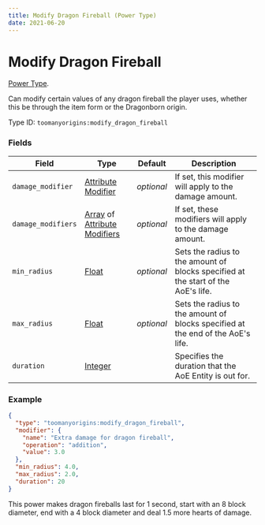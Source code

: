 ```yaml
---
title: Modify Dragon Fireball (Power Type)
date: 2021-06-20
---
```


# Modify Dragon Fireball

[Power Type](../power_types.md).

Can modify certain values of any dragon fireball the player uses, whether this be through the item form or the Dragonborn origin.

Type ID: `toomanyorigins:modify_dragon_fireball`

### Fields

Field  | Type | Default | Description
-------|------|---------|-------------
`damage_modifier` | [Attribute Modifier](https://origins.readthedocs.io/en/latest/types/data_types/attribute_modifier/) | *optional* | If set, this modifier will apply to the damage amount.
`damage_modifiers` | [Array](https://origins.readthedocs.io/en/latest/types/data_types/array/) of [Attribute Modifiers](https://origins.readthedocs.io/en/latest/types/data_types/attribute_modifier/) | *optional* | If set, these modifiers will apply to the damage amount.
`min_radius` | [Float](https://origins.readthedocs.io/en/latest/types/data_types/float/) | *optional* | Sets the radius to the amount of blocks specified at the start of the AoE's life.
`max_radius` | [Float](https://origins.readthedocs.io/en/latest/types/data_types/float/) | *optional* | Sets the radius to the amount of blocks specified at the end of the AoE's life.
`duration` | [Integer](https://origins.readthedocs.io/en/latest/types/data_types/integer/) |  | Specifies the duration that the AoE Entity is out for.

### Example
```json
{
  "type": "toomanyorigins:modify_dragon_fireball",
  "modifier": {
    "name": "Extra damage for dragon fireball",
    "operation": "addition",
    "value": 3.0
  },
  "min_radius": 4.0,
  "max_radius": 2.0,
  "duration": 20
}
```
This power makes dragon fireballs last for 1 second, start with an 8 block diameter, end with a 4 block diameter and deal 1.5 more hearts of damage.